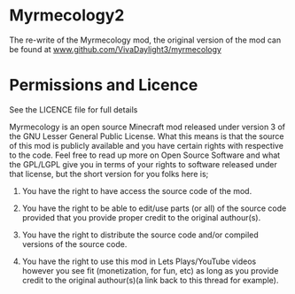 Myrmecology2
============

The re-write of the Myrmecology mod, the original version of the mod can be found at www.github.com/VivaDaylight3/myrmecology

Permissions and Licence
=======================

See the LICENCE file for full details

Myrmecology is an open source Minecraft mod released under version 3 of the GNU Lesser General Public License. What this means is that the source of this mod is publicly available and you have certain rights with respective to the code. Feel free to read up more on Open Source Software and what the GPL/LGPL give you in terms of your rights to software released under that license, but the short version for you folks here is;

1. You have the right to have access the source code of the mod.

2. You have the right to be able to edit/use parts (or all) of the source code provided that you provide proper credit to the original authour(s).

3. You have the right to distribute the source code and/or compiled versions of the source code.

4. You have the right to use this mod in Lets Plays/YouTube videos however you see fit (monetization, for fun, etc) as long as you provide credit to the original authour(s)(a link back to this thread for example).
